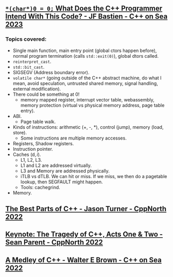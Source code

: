 ## [`*(char*)0 = 0;` What Does the C++ Programmer Intend With This Code? - JF Bastien - C++ on Sea 2023](https://www.youtube.com/watch?v=dFIqNZ8VbRY)
### Topics covered:
* Single main function, main entry point (global ctors happen before), normal program termination (calls `std::exit(0)`), global dtors called.
* `reinterpret_cast`.
* `std::bit_cast`.
* SIGSEGV (Address boundary error).
* `volatile char*` (going outside of the C++ abstract machine, do what I mean, avoid speculation, untrusted shared memory, signal handling, external modification).
* There could be something at 0!
  * memory mapped register, interrupt vector table, webassembly, memory protection (virtual vs physical memory address, page table entry).
* ABI.
  * Page table walk.
* Kinds of instructions: arithmetic (+, -, *), control (jump), memory (load, store).
  * Some instructions are multiple memory accesses.
* Registers, Shadow registers.
* Instruction pointer.
* Caches (d$, i$).
  * L1, L2, L3.
  * L1 and L2 are addressed virtually.
  * L3 and Memory are addressed physically.
  * iTLB vs dTLB. We can hit or miss. If we miss, we then do a pagetable lookup, then SEGFAULT might happen.
  * Tools: cachegrind.
* Memory.


## [The Best Parts of C++ - Jason Turner - CppNorth 2022](https://www.youtube.com/watch?v=SRBBfgWm0P8)

## [Keynote: The Tragedy of C++, Acts One & Two - Sean Parent - CppNorth 2022](https://www.youtube.com/watch?v=kZCPURMH744)

## [A Medley of C++ - Walter E Brown - C++ on Sea 2022](https://www.youtube.com/watch?v=dRClYjASTvA)


